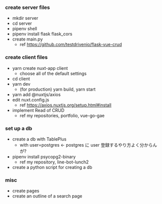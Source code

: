 ### create server files

- mkdir server
- cd server
- pipenv shell
- pipenv install flask flask_cors
- create main.py
  - ref https://github.com/testdrivenio/flask-vue-crud

### create client files

- yarn create nuxt-app client
  - choose all of the default settings
- cd client
- yarn dev
  - (for production) yarn build, yarn start
- yarn add @nuxtjs/axios
- edit nuxt.config.js
  - ref https://axios.nuxtjs.org/setup.html#install
- implement Read of CRUD
  - ref my repositories, portfolio, vue-go-gae

### set up a db

- create a db with TablePlus
  - with user=postgres <- postgres に user 登録するやり方よく分からんが?
- pipenv install psycopg2-binary
  - ref my repository, line-bot-lunch2
- create a python script for creating a db

### misc

- create pages
- create an outline of a search page
